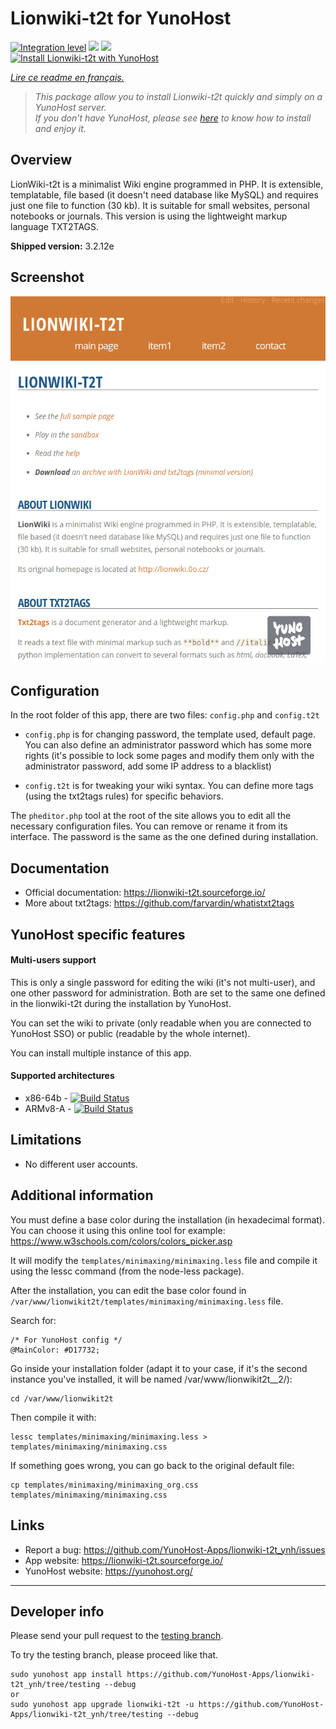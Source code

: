 # Lionwiki-t2t for YunoHost

[![Integration level](https://dash.yunohost.org/integration/lionwiki-t2t.svg)](https://dash.yunohost.org/appci/app/lionwiki-t2t) ![](https://ci-apps.yunohost.org/ci/badges/lionwiki-t2t.status.svg) ![](https://ci-apps.yunohost.org/ci/badges/lionwiki-t2t.maintain.svg)  
[![Install Lionwiki-t2t with YunoHost](https://install-app.yunohost.org/install-with-yunohost.svg)](https://install-app.yunohost.org/?app=lionwiki-t2t)

*[Lire ce readme en français.](./README_fr.md)*

> *This package allow you to install Lionwiki-t2t quickly and simply on a YunoHost server.  
If you don't have YunoHost, please see [here](https://yunohost.org/#/install) to know how to install and enjoy it.*

## Overview

LionWiki-t2t is a minimalist Wiki engine programmed in PHP. It is extensible, templatable, file based (it doesn't need database like MySQL) and requires just one file to function (30 kb). It is suitable for small websites, personal notebooks or journals. This version is using the lightweight markup language TXT2TAGS.

**Shipped version:** 3.2.12e

## Screenshot

![](screenshot_lionwikit2t.png)

## Configuration

In the root folder of this app, there are two files: `config.php` and `config.t2t`

- `config.php` is for changing password, the template used, default page. You can also define an administrator password which has some more rights (it's possible to lock some pages and modify them only with the administrator password, add some IP address to a blacklist)

- `config.t2t` is for tweaking your wiki syntax. You can define more tags (using the txt2tags rules) for specific behaviors.

The `pheditor.php` tool at the root of the site allows you to edit all the necessary configuration files. You can remove or rename it from its interface. The password is the same as the one defined during installation.

## Documentation

 * Official documentation: https://lionwiki-t2t.sourceforge.io/
 * More about txt2tags: https://github.com/farvardin/whatistxt2tags
 
## YunoHost specific features

#### Multi-users support

This is only a single password for editing the wiki (it's not multi-user), and one other password for administration. Both are set to the same one defined in the lionwiki-t2t during the installation by YunoHost.

You can set the wiki to private (only readable when you are connected to YunoHost SSO) or public (readable by the whole internet).

You can install multiple instance of this app.

#### Supported architectures

* x86-64b - [![Build Status](https://ci-apps.yunohost.org/ci/logs/lionwikit2t%20%28Apps%29.svg)](https://ci-apps.yunohost.org/ci/apps/lionwikit2t/)
* ARMv8-A - [![Build Status](https://ci-apps-arm.yunohost.org/ci/logs/lionwikit2t%20%28Apps%29.svg)](https://ci-apps-arm.yunohost.org/ci/apps/lionwikit2t/)

## Limitations

* No different user accounts. 

## Additional information

You must define a base color during the installation (in hexadecimal format). You can choose it using this online tool for example: https://www.w3schools.com/colors/colors_picker.asp

It will modify the `templates/minimaxing/minimaxing.less` file and compile it using the lessc command (from the node-less package).

After the installation, you can edit the base color found in `/var/www/lionwikit2t/templates/minimaxing/minimaxing.less` file.

Search for:

```
/* For YunoHost config */
@MainColor: #D17732;
```

Go inside your installation folder (adapt it to your case, if it's the second instance you've installed, it will be named /var/www/lionwikit2t__2/):

```
cd /var/www/lionwikit2t
```

Then compile it with:

```
lessc templates/minimaxing/minimaxing.less > templates/minimaxing/minimaxing.css
```

If something goes wrong, you can go back to the original default file:

```
cp templates/minimaxing/minimaxing_org.css templates/minimaxing/minimaxing.css
```

## Links

 * Report a bug: https://github.com/YunoHost-Apps/lionwiki-t2t_ynh/issues
 * App website: https://lionwiki-t2t.sourceforge.io/
 * YunoHost website: https://yunohost.org/

---

## Developer info

Please send your pull request to the [testing branch](https://github.com/YunoHost-Apps/lionwiki-t2t_ynh/tree/testing).

To try the testing branch, please proceed like that.
```
sudo yunohost app install https://github.com/YunoHost-Apps/lionwiki-t2t_ynh/tree/testing --debug
or
sudo yunohost app upgrade lionwiki-t2t -u https://github.com/YunoHost-Apps/lionwiki-t2t_ynh/tree/testing --debug
```

